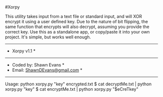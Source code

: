 #Xorpy

This utility takes input from a text file or standard input, and will XOR encrypt it using a user defined key. Due to the nature of bit flipping, the same function that encrypts will also decrypt, assuming you provide the correct key. Use this as a standalone app, or copy/paste it into your own project. It's simple, but works well enough.

****************************************
* Xorpy v1.1                           *
****************************************
* Coded by: Shawn Evans                *
* Email: ShawnDEvans@gmail.com  *
****************************************

Usage: python xorpy.py "key" encrypted.txt
$ cat decryptMe.txt | python xorpy.py "key"
$ cat encryptMe.txt | python xorpy.py "$eCreTkey"
